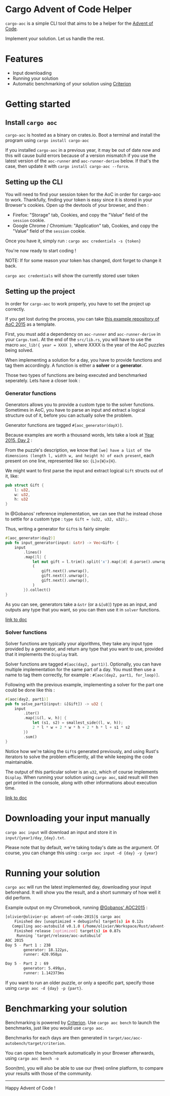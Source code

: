 # Cargo Advent of Code Helper

`cargo-aoc` is a simple CLI tool that aims to be a helper for the [Advent of Code](https://adventofcode.com). 

Implement your solution. Let us handle the rest.

# Features
* Input downloading 
* Running your solution 
* Automatic benchmarking of your solution using [Criterion](https://github.com/japaric/criterion.rs)

# Getting started

## Install `cargo aoc`

`cargo-aoc` is hosted as a binary on crates.io.
Boot a terminal and install the program using `cargo install cargo-aoc`

If you installed `cargo-aoc` in a previous year, it may be out of date now and this 
will cause build errors because of a version mismatch if you use the latest version of the `aoc-runner` and `aoc-runner-derive` below. If that's the case, then update it with `cargo install cargo-aoc --force`.

## Setting up the CLI

You will need to find your session token for the AoC in order for cargo-aoc to work. Thankfully, finding your token is easy since it is stored in your Browser's cookies. Open up the devtools of your browser, and then :

* Firefox: "Storage" tab, Cookies, and copy the "Value" field of the `session` cookie.
* Google Chrome / Chromium: "Application" tab, Cookies, and copy the "Value" field of the `session` cookie.

Once you have it, simply run : `cargo aoc credentials -s {token}`

You're now ready to start coding ! 

NOTE: If for some reason your token has changed, dont forget to change it back. 

`cargo aoc credentials` will show the currently stored user token

## Setting up the project

In order for `cargo-aoc` to work properly, you have to set the project up correctly. 

If you get lost during the process, you can take [this example repository of AoC 2015](https://github.com/gobanos/advent-of-code-2015) as a template.

First, you must add a dependency on `aoc-runner` and `aoc-runner-derive` in your `Cargo.toml`.
At the end of the `src/lib.rs`, you will have to use the macro `aoc_lib!{ year = XXXX }`, where XXXX is the
year of the AoC puzzles being solved.

When implementing a solution for a day, you have to provide functions and tag them accordingly.
A function is either a **solver** or a **generator**. 

Those two types of functions are being executed and benchmarked seperately. Lets have a closer look : 

### Generator functions

Generators allows you to provide a custom type to the solver functions. Sometimes in AoC, you have to parse 
an input and extract a logical structure out of it, before you can actually solve the problem. 

Generator functions are tagged `#[aoc_generator(dayX)]`.

Because examples are worth a thousand words, lets take a look at [Year 2015, Day 2](https://adventofcode.com/2015/day/2) : 

From the puzzle's description, we know that `[we] have a list of the dimensions (length l, width w, and height h) of each present`, each present on one line, represented like so: `{L}x{W}x{H}`.

We might want to first parse the input and extract logical `Gift` structs out of it, like: 

```rs
pub struct Gift {
    l: u32,
    w: u32,
    h: u32
}
``` 

In @Gobanos' reference implementation, we can see that he instead chose to settle for a custom type :
`type Gift = (u32, u32, u32);`.

Thus, writing a generator for `Gift`s is fairly simple: 

```rs
#[aoc_generator(day2)]
pub fn input_generator(input: &str) -> Vec<Gift> {
    input
        .lines()
        .map(|l| {
            let mut gift = l.trim().split('x').map(|d| d.parse().unwrap());
            (
                gift.next().unwrap(),
                gift.next().unwrap(),
                gift.next().unwrap(),
            )
        }).collect()
}
``` 

As you can see, generators take a `&str` (or a `&[u8]`) type as an input, and outputs any type that you want, so you can then use it in `solver` functions.

[link to doc](https://docs.rs/aoc-runner-derive/latest/aoc_runner_derive/attr.aoc_generator.html)

### Solver functions 

Solver functions are typically your algorithms, they take any input type provided by a generator, and return any type that you want to use, provided that it implements the `Display` trait.

Solver functions are tagged `#[aoc(day2, part1)]`. 
Optionally, you can have multiple implementation for the same part of a day. You must then use a name to tag them correctly, for example : `#[aoc(day2, part1, for_loop)]`. 

Following with the previous example, implementing a solver for the part one could be done like this :

```rs
#[aoc(day2, part1)]
pub fn solve_part1(input: &[Gift]) -> u32 {
    input
        .iter()
        .map(|&(l, w, h)| {
            let (s1, s2) = smallest_side((l, w, h));
            2 * l * w + 2 * w * h + 2 * h * l + s1 * s2
        })
        .sum()
}
``` 

Notice how we're taking the `Gift`s generated previously, and using Rust's iterators to solve the problem efficiently, all the while keeping the code maintainable. 

The output of this particular solver is an `u32`, which of course implements `Display`.
When running your solution using `cargo aoc`, said result will then get printed in the console, along with other informations about execution time.

[link to doc](https://docs.rs/aoc-runner-derive/latest/aoc_runner_derive/attr.aoc.html)

# Downloading your input manually

`cargo aoc input` will download an input and store it in `input/{year}/day_{day}.txt`. 

Please note that by default, we're taking today's date as the argument. Of course, you can change this using : `cargo aoc input -d {day} -y {year}`

# Running your solution

`cargo aoc` will run the latest implemented day, downloading your input beforehand. It will show you the result, and a short summary of how well it did perform.

Example output on my Chromebook, running [@Gobanos' AOC2015](https://github.com/gobanos/advent-of-code-2015) : 
```sh
[olivier@olivier-pc advent-of-code-2015]$ cargo aoc
    Finished dev [unoptimized + debuginfo] target(s) in 0.12s
   Compiling aoc-autobuild v0.1.0 (/home/olivier/Workspace/Rust/advent-of-code-2015/target/aoc/aoc-autobuild)
    Finished release [optimized] target(s) in 0.87s
     Running `target/release/aoc-autobuild`
AOC 2015
Day 5 - Part 1 : 238
        generator: 18.122µs,
        runner: 420.958µs

Day 5 - Part 2 : 69
        generator: 5.499µs,
        runner: 1.142373ms
```

If you want to run an older puzzle, or only a specific part, specify those using `cargo aoc -d {day} -p {part}`.

# Benchmarking your solution

Benchmarking is powered by [Criterion](https://github.com/japaric/criterion.rs). Use `cargo aoc bench` to launch the benchmarks, just like you would use `cargo aoc`.

Benchmarks for each days are then generated in `target/aoc/aoc-autobench/target/criterion`.

You can open the benchmark automatically in your Browser afterwards, using `cargo aoc bench -o` 

Soon(tm), you will also be able to use our (free) online platform, to compare your results with those of the community.

------

Happy Advent of Code !   
